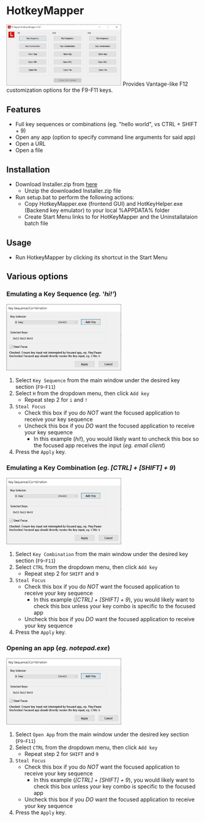 # HotkeyMapper

<img src="https://github.com/csavalas/HotkeyMapper/blob/main/screens/main.jpg?raw=true" alt="main" width="300"/>
Provides Vantage-like F12 customization options for the F9-F11 keys.

## Features
* Full key sequences or combinations (eg. "hello world", vs CTRL + SHIFT + 9)
* Open any app (option to specify command line arguments for said app)
* Open a URL
* Open a file

## Installation
* Download Installer.zip from [here](https://github.com/csavalas/HotkeyMapper/blob/main/Installer.zip?raw=true)
  * Unzip the downloaded Installer.zip file
* Run setup.bat to perform the following actions:
  * Copy HotkeyMapper.exe (frontend GUI) and HotKeyHelper.exe (Backend key emulator) to your local %APPDATA% folder
  * Create Start Menu links to for HotKeyMapper and the Uninstallataion batch file

## Usage
 * Run HotkeyMapper by clicking its shortcut in the Start Menu

## Various options
### Emulating a Key Sequence (_eg. 'hi!'_)
<img src="https://github.com/csavalas/HotkeyMapper/blob/main/screens/key1.jpg?raw=true" alt="key1" width="300"/> 

1. Select `Key Sequence` from the main window under the desired key section (`F9`-`F11`)
2. Select `H` from the dropdown menu, then click `Add key` 
    * Repeat step 2 for `i` and `!` 
3. `Steal Focus` 
    * Check this box if you do _NOT_ want the focused application to receive your key sequence
    * Uncheck this box if you _DO_ want the focused application to receive your key sequence
        * In this example (_hi!_), you would likely want to uncheck this box so the focused app receives the input (_eg. email client_)
4. Press the `Apply` key.

### Emulating a Key Combination (_eg. [CTRL] + [SHIFT] + 9_)
<img src="https://github.com/csavalas/HotkeyMapper/blob/main/screens/key1.jpg?raw=true" alt="key1" width="300"/> 

1. Select `Key Combination` from the main window under the desired key section (`F9`-`F11`)
2. Select `CTRL` from the dropdown menu, then click `Add key` 
    * Repeat step 2 for `SHIFT` and `9` 
3. `Steal Focus`
    * Check this box if you do _NOT_ want the focused application to receive your key sequence
        * In this example (_[CTRL] + [SHIFT] + 9_), you would likely want to check this box unless your key combo is specific to the focused app
    * Uncheck this box if you _DO_ want the focused application to receive your key sequence
4. Press the `Apply` key.

### Opening an app (_eg. notepad.exe_)
<img src="https://github.com/csavalas/HotkeyMapper/blob/main/screens/key1.jpg?raw=true" alt="app" width="300"/> 

1. Select `Open App` from the main window under the desired key section (`F9`-`F11`)
2. Select `CTRL` from the dropdown menu, then click `Add key` 
    * Repeat step 2 for `SHIFT` and `9` 
3. `Steal Focus`
    * Check this box if you do _NOT_ want the focused application to receive your key sequence
        * In this example (_[CTRL] + [SHIFT] + 9_), you would likely want to check this box unless your key combo is specific to the focused app
    * Uncheck this box if you _DO_ want the focused application to receive your key sequence
4. Press the `Apply` key.
